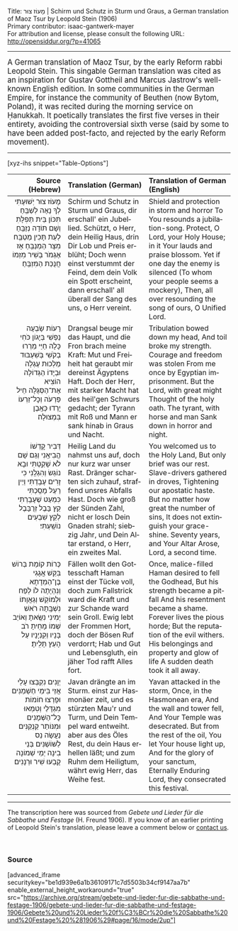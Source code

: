 <html>
<head></head>
<body>
Title: מָעוֹז צוּר | Schirm und Schutz in Sturm und Graus, a German translation of Maoz Tsur by Leopold Stein (1906)<br />
Primary contributor: isaac-gantwerk-mayer<br />
For attribution and license, please consult the following URL: <a href="http://opensiddur.org/?p=41065">http://opensiddur.org/?p=41065</a>
<p />
<hr />

<div class="english" lang="en" style="font-size: 1.2em;">
A German translation of Maoz Tsur, by the early Reform rabbi Leopold Stein. This singable German translation was cited as an inspiration for Gustav Gottheil and Marcus Jastrow's well-known English edition. In some communities in the German Empire, for instance the community of Beuthen (now Bytom, Poland), it was recited during the morning service on Ḥanukkah. It poetically translates the first five verses in their entirety, avoiding the controversial sixth verse (said by some to have been added post-facto, and rejected by the early Reform movement).
</div>

<hr />

[xyz-ihs snippet="Table-Options"]<table style="margin-left: auto; margin-right: auto;" class="draggable">
<thead><tr><th id="x" style="text-align: right;">Source (Hebrew)</th><th style="text-align: left;">Translation (German)</th><th style="text-align: left;">Translation of German (English)</th></tr></thead>
<tbody>
<tr><td style="vertical-align:top;">
<div class="liturgy" lang="he" style="text-align: right;">
מָעוֹז צוּר יְשׁוּעָתִי
לְךָ נָאֶה לְשַׁבֵּֽחַ
תִּכּוֹן בֵּית תְּפִלָּתִ
וְשָׁם תּוֹדָה נְזַבֵּֽחַ
לְעֵת תָּכִין מַטְבֵּֽח
מִצָּר הַמְנַבֵּֽחַ
אָז אֶגְמֹר בְּשִׁיר מִזְמוֹ
חֲנֻכַּת הַמִּזְבֵּֽחַ׃
</div></td>

<td style="vertical-align:top;">
<div class="german" lang="de" style="text-align: left;">
Schirm und Schutz in Sturm und Graus,
dir erschall' ein Jubellied.
Schützt, o Herr, dein Heilig Haus,
drin Dir Lob und Preis erblüht;
Doch wenn einst verstummt der Feind,
dem dein Volk ein Spott erscheint,
dann erschall' all überall
der Sang des uns, o Herr vereint.
</div></td>

<td style="vertical-align:top;">
<div class="english" lang="en" style="text-align: left;">
Shield and protection in storm and horror
To You resounds a jubilation-song.
Protect, O Lord, your Holy House;
in it Your lauds and praise blossom.
Yet if one day the enemy is silenced
(To whom your people seems a mockery),
Then, all over resounding
the song of ours, O Unified Lord.
</div></td></tr>


<tr><td style="vertical-align:top;">
<div class="liturgy" lang="he" style="text-align: right;">
רָעוֹת שָׂבְעָה נַפְשִׁי
בְּיָגוֹן כֹּחִי כָּלָה
חַיַּי מֵרְרוּ בְקֹשִׁי
בְּשִׁעְבּוּד מַלְכוּת עֶגְלָה
וּבְיָדוֹ הַגְּדוֹלָה
הוֹצִיא אֶת־הַסְּגֻלָּה
חֵיל פַּרְעֹה וְכׇל־זַרְעוֹ
יָרְדוּ כְּאֶֽבֶן בִּמְצוּלָה׃
</div></td>

<td style="vertical-align:top;">
<div class="german" lang="de" style="text-align: left;">
Drangsal beuge mir das Haupt,
und die Fron brach meine Kraft:
Mut und Freiheit hat geraubt
mir dereinst Ägyptens Haft.
Doch der Herr, mit starker Macht
hat des heil'gen Schwurs gedacht;
der Tyrann mit Roß und Mann
er sank hinab in Graus und Nacht.
</div></td>

<td style="vertical-align:top;">
<div class="english" lang="en" style="text-align: left;">
Tribulation bowed down my head,
And toil broke my strength.
Courage and freedom was stolen
From me once by Egyptian imprisonment.
But the Lord, with great might
Thought of the holy oath.
The tyrant, with horse and man
Sank down in horror and night.
</div></td></tr>


<tr><td style="vertical-align:top;">
<div class="liturgy" lang="he" style="text-align: right;">
דְּבִיר קׇדְשׁוֹ הֱבִיאַֽנִי
וְגַם שָׁם לֹא שָׁקַֽטְתִּי
וּבָא נוֹגֵשׂ וְהִגְלַֽנִי
כִּי זָרִים עָבַֽדְתִּי
וְיֵין רַעַל מָסַֽכְתִּי 
כִּמְעַט שֶׁעָבַֽרְתִּי
קֵץ בָּבֶל זְרֻבָּבֶל 
לְקֵץ שִׁבְעִים נוֹשַֽׁעְתִּי׃
</div></td>

<td style="vertical-align:top;">
<div class="german" lang="de" style="text-align: left;">
Heilig Land du nahmst uns auf,
doch nur kurz war unser Rast.
Dränger scharten sich zuhauf,
straffend unsres Abfalls Hast.
Doch wie groß der Sünden Zahl,
nicht er losch Dein Gnaden strahl;
siebzig Jahr, und Dein Altar
erstand, o Herr, ein zweites Mal.
</div></td>

<td style="vertical-align:top;">
<div class="english" lang="en" style="text-align: left;">
You welcomed us to the Holy Land,
But only brief was our rest.
Slave-drivers gathered in droves,
Tightening our apostatic haste.
But no matter how great the number of sins,
It does not extinguish your grace-shine.
Seventy years, and Your Altar
Arose, Lord, a second time.
</div></td></tr>


<tr><td style="vertical-align:top;">
<div class="liturgy" lang="he" style="text-align: right;">
כְּרוֹת קוֹמַת בְּרוֹשׁ בִּקֵּשׁ 
אֲגָגִי בֶּן־הַמְּדָתָא
וְנִהְיָתָה לוֹ לְפַח וּלְמוֹקֵשׁ 
וְגַאֲוָתוֹ נִשְׁבָּֽתָה
רֹאשׁ יְמִינִי נִשֵּֽׂאתָ
וְאוֹיֵב שְׁמוֹ מָחִֽיתָ
רֹב בָּנָיו וְקִנְיָנָיו 
עַל הָעֵץ תָּלִֽיתָ׃
</div></td>

<td style="vertical-align:top;">
<div class="german" lang="de" style="text-align: left;">
Fällen wollt den Gottesschaft
Haman einst der Tücke voll,
doch zum Fallstrick ward die Kraft
und zur Schande ward sein Groll.
Ewig lebt der Frommen Hort,
doch der Bösen Ruf verdorrt;
Hab und Gut und Lebensgluth,
ein jäher Tod rafft Alles fort.
</div></td>

<td style="vertical-align:top;">
<div class="english" lang="en" style="text-align: left;">
Once, malice-filled Haman
desired to fell the Godhead,
But his strength became a pitfall
And his resentment became a shame.
Forever lives the pious horde;
But the reputation of the evil withers.
His belongings and property and glow of life
A sudden death took it all away.
</div></td></tr>


<tr><td style="vertical-align:top;">
<div class="liturgy" lang="he" style="text-align: right;">
יְוָנִים נִקְבְּצוּ עָלַי 
אֲזַי בִּימֵי חַשְׁמַנִּים
וּפָרְצוּ חוֹמוֹת מִגְדָּלַי 
וְטִמְּאוּ כׇּל־הַשְּׁמָנִים
וּמִנּוֹתַר קַנְקַנִּים 
נַעֲשָׂה נֵס לַשּׁוֹשַׁנִּים
בְּנֵי בִינָה יְמֵי שְׁמוֹנָה 
קָבְעוּ שִׁיר וּרְנָנִים׃
</div></td>

<td style="vertical-align:top;">
<div class="german" lang="de" style="text-align: left;">
Javan drängte an im Sturm.
einst zur Hasmonäer zeit,
und es stürzten Mau'r und Turm,
und Dein Tempel ward entweiht.
aber aus des Öles Rest,
du dein Haus erhellen läßt;
und zum Ruhm dem Heiligtum,
währt ewig Herr, das Weihe fest.
</div></td>

<td style="vertical-align:top;">
<div class="english" lang="en" style="text-align: left;">
Yavan attacked in the storm,
Once, in the Hasmonean era,
And the wall and tower fell,
And Your Temple was desecrated.
But from the rest of the oil,
You let Your house light up,
And for the glory of your sanctum,
Eternally Enduring Lord, they consecrated this festival.
</div></td></tr>
</tbody></table>

<hr />

The transcription here was sourced from <em>Gebete und Lieder für die Sabbathe und Festage</em> (H. Freund 1906). If you know of an earlier printing of Leopold Stein's translation, please leave a comment below or <a href="/contact/">contact us</a>.

&nbsp;

<h3>Source</h3>

[advanced_iframe securitykey="be1d939e6a1b36109171c7d5503b34cf9147aa7b" enable_external_height_workaround="true" src="https://archive.org/stream/gebete-und-lieder-fur-die-sabbathe-und-festage-1906/gebete-und-lieder-fur-die-sabbathe-und-festage-1906/Gebete%20und%20Lieder%20f%C3%BCr%20die%20Sabbathe%20und%20Festage%20%281906%29#page/16/mode/2up"]

&nbsp;
</body>
</html>